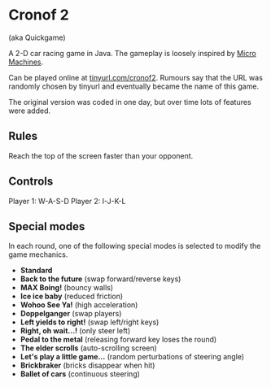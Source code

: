 Cronof 2
========
(aka Quickgame)

A 2-D car racing game in Java. The gameplay is loosely inspired by [Micro Machines](http://en.wikipedia.org/wiki/Micro_Machines_%28video_game_series%29).

Can be played online at [tinyurl.com/cronof2](http://tinyurl.com/cronof2). Rumours say that the URL was randomly chosen by tinyurl and eventually became the name of this game.

The original version was coded in one day, but over time lots of features were added.


Rules
-----
Reach the top of the screen faster than your opponent.


Controls
--------
Player 1: W-A-S-D
Player 2: I-J-K-L


Special modes
-------------
In each round, one of the following special modes is selected to modify the game mechanics.

- **Standard**
- **Back to the future** (swap forward/reverse keys)
- **MAX Boing!** (bouncy walls)
- **Ice ice baby** (reduced friction)
- **Wohoo See Ya!** (high acceleration)
- **Doppelganger** (swap players)
- **Left yields to right!** (swap left/right keys)
- **Right, oh wait...!** (only steer left)
- **Pedal to the metal** (releasing forward key loses the round)
- **The elder scrolls** (auto-scrolling screen)
- **Let's play a little game...** (random perturbations of steering angle)
- **Brickbraker** (bricks disappear when hit)
- **Ballet of cars** (continuous steering)
